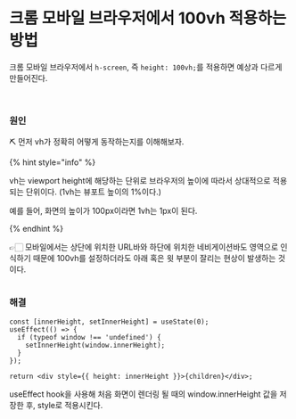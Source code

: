 # 크롬 모바일 브라우저에서 100vh 적용하는 방법

크롬 모바일 브라우저에서 `h-screen`, 즉 `height: 100vh;`를 적용하면 예상과 다르게 만들어진다.

<br />

### 원인

⛏️ 먼저 vh가 정확히 어떻게 동작하는지를 이해해보자.

{% hint style="info" %}

vh는 viewport height에 해당하는 단위로 브라우저의 높이에 따라서 상대적으로 적용되는 단위이다. (1vh는 뷰포트 높이의 1%이다.)

예를 들어, 화면의 높이가 100px이라면 1vh는 1px이 된다.

{% endhint %}

👉🏻 모바일에서는 상단에 위치한 URL바와 하단에 위치한 네비게이션바도 영역으로 인식하기 때문에 100vh를 설정하더라도 아래 혹은 윗 부분이 잘리는 현상이 발생하는 것이다.

<figure><img src="../../.gitbook/assets/2403020-1.png" alt=""><figcaption></figcaption></figure>

### 해결

```tsx
const [innerHeight, setInnerHeight] = useState(0);
useEffect(() => {
  if (typeof window !== 'undefined') {
    setInnerHeight(window.innerHeight);
  }
});
```

```tsx
return <div style={{ height: innerHeight }}>{children}</div>;
```

useEffect hook을 사용해 처음 화면이 렌더링 될 때의 window.innerHeight 값을 저장한 후, style로 적용시킨다.
